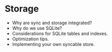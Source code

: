 # Storage

- Why are sync and storage integrated?
- Why do we use SQLite?
- Considerations for SQLite tables and indexes.
- Optimization tips.
- Implementing your own syncable store.
